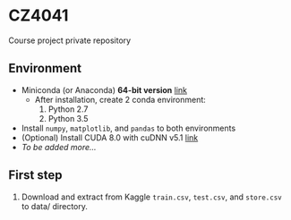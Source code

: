 # CZ4041
Course project private repository

## Environment
* Miniconda (or Anaconda) **64-bit version** [link](https://conda.io/miniconda.html)
  * After installation, create 2 conda environment:
    1. Python 2.7
    2. Python 3.5
* Install `numpy`, `matplotlib`, and `pandas` to both environments
* (Optional) Install CUDA 8.0 with cuDNN v5.1 [link](https://developer.nvidia.com/cuda-toolkit)
* _To be added more..._

## First step
1. Download and extract from Kaggle `train.csv`, `test.csv`, and `store.csv` to data/ directory.
